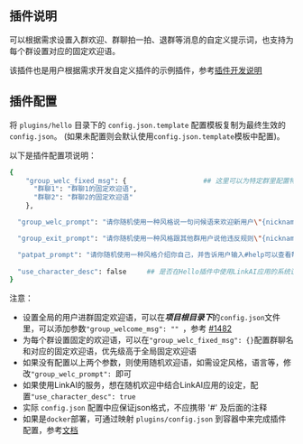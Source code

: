 ## 插件说明

可以根据需求设置入群欢迎、群聊拍一拍、退群等消息的自定义提示词，也支持为每个群设置对应的固定欢迎语。

该插件也是用户根据需求开发自定义插件的示例插件，参考[插件开发说明](https://github.com/zhayujie/chatgpt-on-wechat/tree/master/plugins)

## 插件配置

将 `plugins/hello` 目录下的 `config.json.template` 配置模板复制为最终生效的 `config.json`。 (如果未配置则会默认使用`config.json.template`模板中配置)。

以下是插件配置项说明：

```bash
{
    "group_welc_fixed_msg": {                   ## 这里可以为特定群里配置特定的固定欢迎语
      "群聊1": "群聊1的固定欢迎语",
      "群聊2": "群聊2的固定欢迎语"
    },

  "group_welc_prompt": "请你随机使用一种风格说一句问候语来欢迎新用户\"{nickname}\"加入群聊。",  ## 群聊随机欢迎语的提示词

  "group_exit_prompt": "请你随机使用一种风格跟其他群用户说他违反规则\"{nickname}\"退出群聊。",  ## 移出群聊的提示词

  "patpat_prompt": "请你随机使用一种风格介绍你自己，并告诉用户输入#help可以查看帮助信息。",  ## 群内拍一拍的提示词
 
  "use_character_desc": false     ## 是否在Hello插件中使用LinkAI应用的系统设定
}
```


注意：

 - 设置全局的用户进群固定欢迎语，可以在***项目根目录下***的`config.json`文件里，可以添加参数`"group_welcome_msg": "" `，参考 [#1482](https://github.com/zhayujie/chatgpt-on-wechat/pull/1482)
 - 为每个群设置固定的欢迎语，可以在`"group_welc_fixed_msg": {}`配置群聊名和对应的固定欢迎语，优先级高于全局固定欢迎语
 - 如果没有配置以上两个参数，则使用随机欢迎语，如需设定风格，语言等，修改`"group_welc_prompt": `即可
 - 如果使用LinkAI的服务，想在随机欢迎中结合LinkAI应用的设定，配置`"use_character_desc": true `
 - 实际 `config.json` 配置中应保证json格式，不应携带 '#' 及后面的注释
 - 如果是`docker`部署，可通过映射 `plugins/config.json` 到容器中来完成插件配置，参考[文档](https://github.com/zhayujie/chatgpt-on-wechat#3-%E6%8F%92%E4%BB%B6%E4%BD%BF%E7%94%A8)



